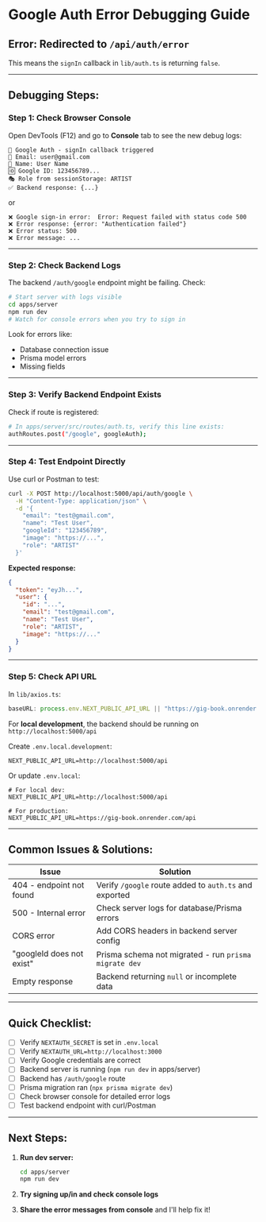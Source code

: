 # Google Auth Error Debugging Guide

## Error: Redirected to `/api/auth/error`

This means the `signIn` callback in `lib/auth.ts` is returning `false`.

---

## Debugging Steps:

### Step 1: Check Browser Console

Open DevTools (F12) and go to **Console** tab to see the new debug logs:

```
🔐 Google Auth - signIn callback triggered
📧 Email: user@gmail.com
👤 Name: User Name
🆔 Google ID: 123456789...
🎭 Role from sessionStorage: ARTIST
✅ Backend response: {...}
```

or

```
❌ Google sign-in error:  Error: Request failed with status code 500
❌ Error response: {error: "Authentication failed"}
❌ Error status: 500
❌ Error message: ...
```

---

### Step 2: Check Backend Logs

The backend `/auth/google` endpoint might be failing. Check:

```bash
# Start server with logs visible
cd apps/server
npm run dev
# Watch for console errors when you try to sign in
```

Look for errors like:

- Database connection issue
- Prisma model errors
- Missing fields

---

### Step 3: Verify Backend Endpoint Exists

Check if route is registered:

```bash
# In apps/server/src/routes/auth.ts, verify this line exists:
authRoutes.post("/google", googleAuth);
```

---

### Step 4: Test Endpoint Directly

Use curl or Postman to test:

```bash
curl -X POST http://localhost:5000/api/auth/google \
  -H "Content-Type: application/json" \
  -d '{
    "email": "test@gmail.com",
    "name": "Test User",
    "googleId": "123456789",
    "image": "https://...",
    "role": "ARTIST"
  }'
```

**Expected response:**

```json
{
  "token": "eyJh...",
  "user": {
    "id": "...",
    "email": "test@gmail.com",
    "name": "Test User",
    "role": "ARTIST",
    "image": "https://..."
  }
}
```

---

### Step 5: Check API URL

In `lib/axios.ts`:

```typescript
baseURL: process.env.NEXT_PUBLIC_API_URL || "https://gig-book.onrender.com/api",
```

For **local development**, the backend should be running on `http://localhost:5000/api`

Create `.env.local.development`:

```env
NEXT_PUBLIC_API_URL=http://localhost:5000/api
```

Or update `.env.local`:

```env
# For local dev:
NEXT_PUBLIC_API_URL=http://localhost:5000/api

# For production:
NEXT_PUBLIC_API_URL=https://gig-book.onrender.com/api
```

---

## Common Issues & Solutions:

| Issue                     | Solution                                               |
| ------------------------- | ------------------------------------------------------ |
| 404 - endpoint not found  | Verify `/google` route added to `auth.ts` and exported |
| 500 - Internal error      | Check server logs for database/Prisma errors           |
| CORS error                | Add CORS headers in backend server config              |
| "googleId does not exist" | Prisma schema not migrated - run `prisma migrate dev`  |
| Empty response            | Backend returning `null` or incomplete data            |

---

## Quick Checklist:

- [ ] Verify `NEXTAUTH_SECRET` is set in `.env.local`
- [ ] Verify `NEXTAUTH_URL=http://localhost:3000`
- [ ] Verify Google credentials are correct
- [ ] Backend server is running (`npm run dev` in apps/server)
- [ ] Backend has `/auth/google` route
- [ ] Prisma migration ran (`npx prisma migrate dev`)
- [ ] Check browser console for detailed error logs
- [ ] Test backend endpoint with curl/Postman

---

## Next Steps:

1. **Run dev server:**

   ```bash
   cd apps/server
   npm run dev
   ```

2. **Try signing up/in and check console logs**

3. **Share the error messages from console** and I'll help fix it!
